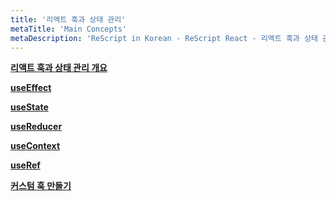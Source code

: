 ```yaml
---
title: '리액트 훅과 상태 관리'
metaTitle: 'Main Concepts'
metaDescription: 'ReScript in Korean - ReScript React - 리액트 훅과 상태 관리'
---
```


**[리액트 훅과 상태 관리 개요](/ReScript-React/03-Hooks-and-State-Management/01-Hooks-and-State-Management-Overview)**

**[useEffect](/ReScript-React/03-Hooks-and-State-Management/02-useEffect)**

**[useState](/ReScript-React/03-Hooks-and-State-Management/03-useState)**

**[useReducer](/ReScript-React/03-Hooks-and-State-Management/04-useReducer)**

**[useContext](/ReScript-React/03-Hooks-and-State-Management/05-useContext)**

**[useRef](/ReScript-React/03-Hooks-and-State-Management/06-useRef)**

**[커스텀 훅 만들기](/ReScript-React/03-Hooks-and-State-Management/07-Build-A-Custom-Hook)**
